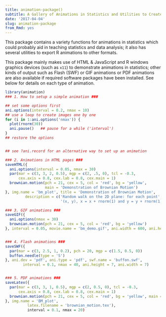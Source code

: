 ```yaml
---
title: animation-package()
subtitle: A Gallery of Animations in Statistics and Utilities to Create Animations
date: '2017-04-04'
slug: animation-package
from_Rmd: yes
---
```


This package contains a variety functions for animations in statistics which
could probably aid in teaching statistics and data analysis; it also has
several utilities to export R animations to other formats.

This package mainly makes use of HTML & JavaScript and R windows graphics
devices (such as `x11`) to demonstrate animations in statistics;
other kinds of output such as Flash (SWF) or GIF animations or PDF animations
are also available if required software packages have been installed. See
below for details on each type of animation.

 

```r
library(animation)
### 1. How to setup a simple animation ###

## set some options first
ani.options(interval = 0.2, nmax = 10)
## use a loop to create images one by one
for (i in 1:ani.options('nmax')) {
  plot(rnorm(30))
  ani.pause()   ## pause for a while ('interval')
}
## restore the options


## see ?ani.record for an alternative way to set up an animation

### 2. Animations in HTML pages ###
saveHTML({
  ani.options(interval = 0.05, nmax = 30)
  par(mar = c(3, 3, 2, 0.5), mgp = c(2, .5, 0), tcl = -0.3,
      cex.axis = 0.8, cex.lab = 0.8, cex.main = 1)
  brownian.motion(pch = 21, cex = 5, col = 'red', bg = 'yellow',
                  main = 'Demonstration of Brownian Motion')
}, img.name = 'bm_plot', title = 'Demonstration of Brownian Motion',
         description = c('Random walk on the 2D plane: for each point',
                         '(x, y), x = x + rnorm(1) and y = y + rnorm(1).'))

### 3. GIF animations ###
saveGIF({
  ani.options(nmax = 30)
  brownian.motion(pch = 21, cex = 5, col = 'red', bg = 'yellow')
}, interval = 0.05, movie.name = 'bm_demo.gif', ani.width = 600, ani.height = 600)


### 4. Flash animations ###
saveSWF({
  par(mar = c(3, 2.5, 1, 0.2), pch = 20, mgp = c(1.5, 0.5, 0))
  buffon.needle(type = 'S')
}, ani.dev = 'pdf', ani.type = 'pdf', swf.name = 'buffon.swf',
        interval = 0.1, nmax = 40, ani.height = 7, ani.width = 7)


### 5. PDF animations ###
saveLatex({
  par(mar = c(3, 3, 1, 0.5), mgp = c(2, 0.5, 0), tcl = -0.3,
      cex.axis = 0.8, cex.lab = 0.8, cex.main = 1)
  brownian.motion(pch = 21, cex = 5, col = 'red', bg = 'yellow', main = 'Brownian Motion')
}, img.name = 'BM_plot',
          latex.filename = 'brownian_motion.tex'),
          interval = 0.1, nmax = 20)
```
